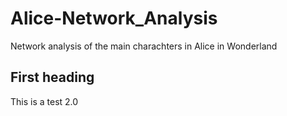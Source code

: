 # Alice-Network_Analysis

Network analysis of the main charachters in Alice in Wonderland

## First heading

This is a test 2.0

